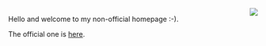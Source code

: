 <img src="https://golang.org/doc/gopher/pkg.png" style="max-width:100%;height:auto;float:right">

Hello and welcome to my non-official homepage :-).

The official one is [here](https://jreisinger.github.io/).
